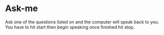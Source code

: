 # Ask-me
Ask one of the questions listed on and  the computer will speak back to you. You have to hit start then begin speaking once finished hit stop. 
